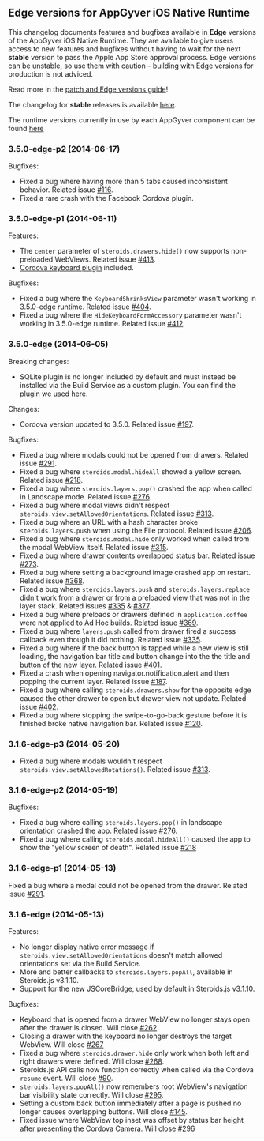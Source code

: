 ## Edge versions for AppGyver iOS Native Runtime

This changelog documents features and bugfixes available in **Edge** versions of the AppGyver iOS Native Runtime. They are available to give users access to new features and bugfixes without having to wait for the next **stable** version to pass the Apple App Store approval process. Edge versions can be unstable, so use them with caution – building with Edge versions for production is not adviced.

Read more in the [patch and Edge versions guide](http://academy.appgyver.com/guides/86)!

The changelog for **stable** releases is available [here](https://github.com/AppGyver/scanner/blob/master/changelog-ios.md).

The runtime versions currently in use by each AppGyver component can be found [here](https://github.com/AppGyver/scanner/blob/master/runtime-versions.md)

### 3.5.0-edge-p2 (2014-06-17)

Bugfixes:
- Fixed a bug where having more than 5 tabs caused inconsistent behavior. Related issue [#116](https://github.com/AppGyver/steroids/issues/116).
- Fixed a rare crash with the Facebook Cordova plugin.

### 3.5.0-edge-p1 (2014-06-11)

Features:
- The `center` parameter of `steroids.drawers.hide()` now supports non-preloaded WebViews. Related issue [#413](https://github.com/AppGyver/steroids/issues/413).
- [Cordova keyboard plugin](https://github.com/AppGyver/cordova-plugin-keyboard) included.

Bugfixes:
- Fixed a bug where the `KeyboardShrinksView` parameter wasn't working in 3.5.0-edge runtime. Related issue [#404](https://github.com/AppGyver/steroids/issues/404).
- Fixed a bug where the `HideKeyboardFormAccessory` parameter wasn't working in 3.5.0-edge runtime. Related issue [#412](https://github.com/AppGyver/steroids/issues/412).

### 3.5.0-edge (2014-06-05)

Breaking changes:
- SQLite plugin is no longer included by default and must instead be installed via the Build Service as a custom plugin. You can find the plugin we used [here](https://github.com/brodysoft/Cordova-SQLitePlugin).

Changes:
- Cordova version updated to 3.5.0. Related issue [#197](https://github.com/AppGyver/steroids/issues/197).

Bugfixes:
- Fixed a bug where modals could not be opened from drawers. Related issue [#291](https://github.com/AppGyver/steroids/issues/291).
- Fixed a bug where `steroids.modal.hideAll` showed a yellow screen. Related issue [#218](https://github.com/AppGyver/steroids/issues/218).
- Fixed a bug where `steroids.layers.pop()` crashed the app when called in Landscape mode. Related issue [#276](https://github.com/AppGyver/steroids/issues/276).
- Fixed a bug where modal views didn't respect `steroids.view.setAllowedOrientations`. Related issue [#313](https://github.com/AppGyver/steroids/issues/313).
- Fixed a bug where an URL with a hash character broke `steroids.layers.push` when using the File protocol. Related issue [#206](https://github.com/AppGyver/steroids/issues/206).
- Fixed a bug where `steroids.modal.hide` only worked when called from the modal WebView itself. Related issue [#315](https://github.com/AppGyver/steroids/issues/315).
- Fixed a bug where drawer contents overlapped status bar. Related issue [#273](https://github.com/AppGyver/steroids/issues/273).
- Fixed a bug where setting a background image crashed app on restart. Related issue [#368](https://github.com/AppGyver/steroids/issues/368).
- Fixed a bug where `steroids.layers.push` and `steroids.layers.replace` didn't work from a drawer or from a preloaded view that was not in the layer stack. Related issues [#335](https://github.com/AppGyver/steroids/issues/335) & [#377](https://github.com/AppGyver/steroids/issues/377).
- Fixed a bug where preloads or drawers defined in `application.coffee` were not applied to Ad Hoc builds. Related issue [#369](https://github.com/AppGyver/steroids/issues/369).
- Fixed a bug where `layers.push` called from drawer fired a success callback even though it did nothing. Related issue [#335](https://github.com/AppGyver/steroids/issues/335).
- Fixed a bug where if the back button is tapped while a new view is still loading, the navigation bar title and button change into the the title and button of the new layer. Related issue [#401](https://github.com/AppGyver/steroids/issues/401).
- Fixed a crash when opening navigator.notification.alert and then popping the current layer. Related issue [#187](https://github.com/AppGyver/steroids/issues/187).
- Fixed a bug where calling `steroids.drawers.show` for the opposite edge caused the other drawer to open but drawer view not update. Related issue [#402](https://github.com/AppGyver/steroids/issues/402).
- Fixed a bug where stopping the swipe-to-go-back gesture before it is finished broke native navigation bar. Related issue [#120](https://github.com/AppGyver/steroids/issues/120).

### 3.1.6-edge-p3 (2014-05-20)

- Fixed a bug where modals wouldn't respect `steroids.view.setAllowedRotations()`. Related issue [#313](https://github.com/AppGyver/steroids/issues/313).

### 3.1.6-edge-p2 (2014-05-19)

Bugfixes:
- Fixed a bug where calling `steroids.layers.pop()` in landscape orientation crashed the app. Related issue [#276](https://github.com/AppGyver/steroids/issues/276).
- Fixed a bug where calling `steroids.modal.hideAll()` caused the app to show the "yellow screen of death". Related issue [#218](https://github.com/AppGyver/steroids/issues/218)

### 3.1.6-edge-p1 (2014-05-13)

Fixed a bug where a modal could not be opened from the drawer. Related issue [#291](https://github.com/AppGyver/steroids/issues/291).

### 3.1.6-edge (2014-05-13)

Features:
  - No longer display native error message if `steroids.view.setAllowedOrientations` doesn't match allowed orientations set via the Build Service.
  - More and better callbacks to `steroids.layers.popAll`, available in Steroids.js v3.1.10.
  - Support for the new JSCoreBridge, used by default in Steroids.js v3.1.10.

Bugfixes:
  - Keyboard that is opened from a drawer WebView no longer stays open after the drawer is closed. Will close [#262](https://github.com/AppGyver/steroids/issues/262).
  - Closing a drawer with the keyboard no longer destroys the target WebView. Will close [#267](https://github.com/AppGyver/steroids/issues/267)
  - Fixed a bug where `steroids.drawer.hide` only work when both left and right drawers were defined. Will close [#268](https://github.com/AppGyver/steroids/issues/268).
  - Steroids.js API calls now function correctly when called via the Cordova `resume` event. Will close [#90](https://github.com/AppGyver/steroids/issues/90).
  - `steroids.layers.popAll()` now remembers root WebView's navigation bar visibility state correctly. Will close [#295](https://github.com/AppGyver/steroids/issues/295).
  - Setting a custom back button immediately after a page is pushed no longer causes overlapping buttons. Will close [#145](https://github.com/AppGyver/steroids/issues/145).
  - Fixed issue where WebView top inset was offset by status bar height after presenting the Cordova Camera. Will close [#296](https://github.com/AppGyver/steroids/issues/296)

